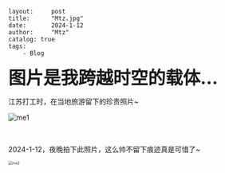 

```
layout:     post
title:      "Mtz.jpg"
date:       2024-1-12
author:     "Mtz"
catalog: true
tags:
    - Blog
```

<span style="font-size: 2.5em; font-weight: bold;">图片是我跨越时空的载体...</span>



江苏打工时，在当地旅游留下的珍贵照片~



![me1](2024-1-12-life-4.assets/71d21ff4e306614923bb0.jpg)



<br/>

2024-1-12，夜晚拍下此照片，这么帅不留下痕迹真是可惜了~

<img src="https://telegraph-image-a8w.pages.dev/file/7dab0815f5d4c4c143107.jpg" alt="me2" style="zoom:50%;" />